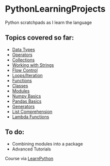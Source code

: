 # PythonLearningProjects
Python scratchpads as I learn the language

## Topics covered so far:

- [Data Types](./data-types.py)
- [Operators](./testing-operators.py)
- [Collections](./testing-collections.py)
- [Working with Strings](./testing-strings.py)
- [Flow Control](./flow-control.py)
- [Loops/Iteration](./looping.py)
- [Functions](./writing-functions.py)
- [Classes](./working-with-classes.py)
- [Modules](./working-with-modules.py)
- [Numpy Basics](./working-with-numpy.py)
- [Pandas Basics](./working-with-pandas.py)
- [Generators](./working-with-generators.py)
- [List Comprehension](./working-with-list-comprehension.py)
- [Lambda Functions](./working-with-lambda-functions.py)

## To do:

- Combining modules into a package
- Advanced Tutorials

Course via [LearnPython](https://www.learnpython.org/)